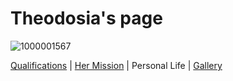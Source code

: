 # Theodosia's page

![1000001567](https://user-images.githubusercontent.com/122947311/226085581-ab7cd70c-7532-40a8-b9af-499c61a91ab7.jpg)

[Qualifications](Qualifications.md) | [Her Mission](Her-Mission.md) | Personal Life | [Gallery](Gallery.md)
